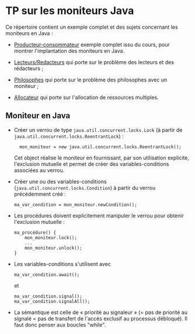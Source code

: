 TP sur les moniteurs Java
=========================

Ce répertoire contient un exemple complet et des sujets concernant les moniteurs en Java :

* [Producteur-consommateur](ProdCons) exemple complet issu du cours, pour montrer l'implantation des moniteurs en Java.

* [Lecteurs/Redacteurs](LectRed) qui porte sur le problème des lecteurs et des rédacteurs ;

* [Philosophes](Philosophes) qui porte sur le problème des philosophes avec un moniteur ;

* [Allocateur](Allocateur) qui porte sur l'allocation de ressources multiples.

## Moniteur en Java

- Créer un verrou de type `java.util.concurrent.locks.Lock`
   (à partir de `java.util.concurrent.locks.ReentrantLock`) :
   
        mon_moniteur = new java.util.concurrent.locks.ReentrantLock();

   Cet object réalise le moniteur en fournissant, par son utilisation
   explicite, l'exclusion mutuelle et permet de créer des
   variables-conditions associées au verrou.

 - Créer une ou des variables-conditions (`java.util.concurrent.locks.Condition`)
   à partir du verrou précédemment créé :
   
       ma_var_condition = mon_moniteur.newCondition();

 - Les procédures doivent explicitement manipuler le verrou pour obtenir
   l'exclusion mutuelle :
   
       ma_procédure() {
           mon_moniteur.lock();
           ...
           mon_moniteur.unlock();
       }

 - Les variables-conditions s'utilisent avec
 
       ma_var_condition.await();
       
   et
   
       ma_var_condition.signal();
       ma_var_condition.signalAll();
   
 - La sémantique est celle de « priorité au signaleur » (= pas de priorité
   au signalé = pas de transfert de l'accès exclusif au processus débloqué).
   Il faut donc penser aux boucles "while".
